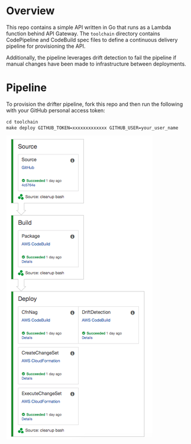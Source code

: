 # Overview
This repo contains a simple API written in Go that runs as a Lambda function behind API Gateway.  The `toolchain` directory contains CodePipeline and CodeBuild spec files to define a continuous delivery pipeline for provisioning the API.  

Additionally, the pipeline leverages drift detection to fail the pipeline if manual changes have been made to infrastructure between deployments.

# Pipeline
To provision the drifter pipeline, fork this repo and then run the following with your GitHub personal access token:

```
cd toolchain
make deploy GITHUB_TOKEN=xxxxxxxxxxxxx GITHUB_USER=your_user_name
```

![pipeline](pipeline.png)